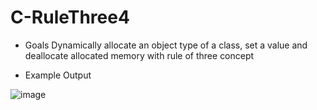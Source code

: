 # C-RuleThree4

- Goals
Dynamically allocate an object type of a class, set a value and deallocate allocated memory with rule of three concept





- Example Output


![image](https://user-images.githubusercontent.com/97081479/170537270-508c1b3c-268c-4dbf-b254-5cdd9dafb8d7.png)

